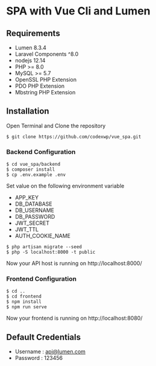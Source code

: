 # SPA with Vue Cli and Lumen
## Requirements
- Lumen 8.3.4
- Laravel Components ^8.0
- nodejs 12.14
- PHP >= 8.0
- MySQL >= 5.7
- OpenSSL PHP Extension
- PDO PHP Extension
- Mbstring PHP Extension

## Installation
Open Terminal and Clone the repository
```
$ git clone https://github.com/codexwp/vue_spa.git
```
### Backend Configuration
```
$ cd vue_spa/backend
$ composer install
$ cp .env.example .env
```
Set value on the following environment variable
- APP_KEY
- DB_DATABASE
- DB_USERNAME
- DB_PASSWORD
- JWT_SECRET
- JWT_TTL
- AUTH_COOKIE_NAME
```
$ php artisan migrate --seed
$ php -S localhost:8000 -t public
```
Now your API host is running on http://localhost:8000/

### Frontend Configuration
```
$ cd ..
$ cd frontend
$ npm install
$ npm run serve
```
Now your frontend is running on http://localhost:8080/

## Default Credentials
- Username : api@lumen.com
- Password : 123456

